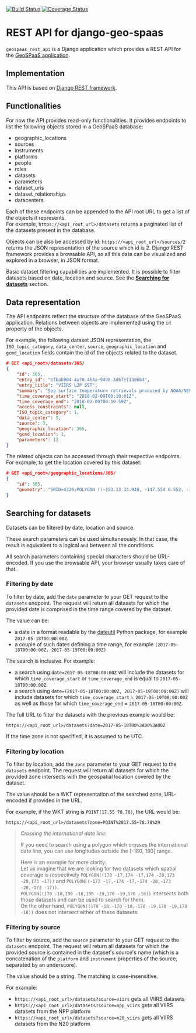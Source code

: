 [![Build Status](https://travis-ci.org/nansencenter/django-geo-spaas-rest-api.svg?branch=master)](https://travis-ci.org/nansencenter/django-geo-spaas-rest-api) [![Coverage Status](https://coveralls.io/repos/github/nansencenter/django-geo-spaas-rest-api/badge.svg?branch=master)](https://coveralls.io/github/nansencenter/django-geo-spaas-rest-api?branch=master)
# REST API for django-geo-spaas

`geospaas_rest_api` is a Django application which provides a REST API for the [GeoSPaaS application](https://github.com/nansencenter/django-geo-spaas).

## Implementation

This API is based on [Django REST framework](https://www.django-rest-framework.org/).

## Functionalities

For now the API provides read-only functionalities. 
It provides endpoints to list the following objects stored in a GeoSPaaS database:
  - geographic_locations
  - sources
  - instruments
  - platforms
  - people
  - roles
  - datasets
  - parameters
  - dataset_uris
  - dataset_relationships
  - datacenters

Each of these endpoints can be appended to the API root URL to get a list of the objects it represents.  
For example, `https://<api_root_url>/datasets` returns a paginated list of the datasets present in the database.

Objects can be also be accessed by id: `https://<api_root_url>/sources/2` returns the JSON representation of the source which id is 2.
Django REST framework provides a browsable API, so all this data can be visualized and explored in a browser, in JSON format.

Basic dataset filtering capabilities are implemented. It is possible to filter datasets based on date, location and source. See the **[Searching for datasets](#searching-for-datasets)** section.

## Data representation

The API endpoints reflect the structure of the database of the GeoSPaaS application.
Relations between objects are implemented using the `id` property of the objects.

For example, the following dataset JSON representation, the `ISO_topic_category`, `data_center`, `source`, `geographic_location` and `gcmd_location` fields contain the id of the objects related to the dataset.

```json
# GET <api_root>/datasets/365/
{
    "id": 365,
    "entry_id": "efbab004-4a70-454a-9498-3d6fef13d6b4",
    "entry_title": "VIIRS L2P SST",
    "summary": "Sea surface temperature retrievals produced by NOAA/NESDIS/STAR office from VIIRS sensor",
    "time_coverage_start": "2018-02-09T00:10:01Z",
    "time_coverage_end": "2018-02-09T00:19:59Z",
    "access_constraints": null,
    "ISO_topic_category": 1,
    "data_center": 3,
    "source": 3,
    "geographic_location": 365,
    "gcmd_location": 1,
    "parameters": []
}
```

The related objects can be accessed through their respective endpoints.  
For example, to get the location covered by this dataset:

```json
# GET <api_root>/geographic_locations/365/
{
    "id": 365,
    "geometry": "SRID=4326;POLYGON ((-153.13 34.948, -147.554 0.552, -174.438 -3.507, 174.988 30.162, -153.13 34.948))"
}
```

## Searching for datasets

Datasets can be filtered by date, location and source.

These search parameters can be used simultaneously. In that case, the result is equivalent to a logical `and` between all the conditions.

All search parameters containing special characters should be URL-encoded.
If you use the browsable API, your browser usually takes care of that.

### Filtering by date

To filter by date, add the `date` parameter to your GET request to the `datasets` endpoint.
The request will return all datasets for which the provided date is comprised in the time range covered by the dataset.

The value can be:
  - a date in a format readable by the [dateutil](https://dateutil.readthedocs.io/en/stable/) Python package, for example `2017-05-18T00:00:00Z`.
  - a couple of such dates defining a time range, for example `(2017-05-18T00:00:00Z, 2017-05-19T00:00:00Z)`

The search is inclusive. For example:
  - a search using `date=2017-05-18T00:00:00Z` will include the datasets for which `time_coverage_start` or `time_coverage_end` is equal to `2017-05-18T00:00:00Z`.
  - a search using `date=(2017-05-18T00:00:00Z, 2017-05-19T00:00:00Z)` will include datasets for which `time_coverage_start` = `2017-05-19T00:00:00Z` as well as those for which `time_coverage_end` = `2017-05-18T00:00:00Z`.

The full URL to filter the datasets with the previous example would be:

`https://<api_root_url>/datasets?date=2017-05-18T00%3A00%3A00Z`

If the time zone is not specified, it is assumed to be UTC.


### Filtering by location

To filter by location, add the `zone` parameter to your GET request to the `datasets` endpoint.
The request will return all datasets for which the provided zone intersects with the geospatial location covered by the dataset.

The value should be a WKT representation of the searched zone, URL-encoded if provided in the URL.

For example, if the WKT string is `POINT(17.55 78.78)`, the URL would be:

`https://<api_root_url>/datasets?zone=POINT%2817.55+78.78%29`

> *Crossing the international date line:*
>
> If you need to search using a polygon which crosses the international date line, you can use longitudes outside the [-180, 180] range.
>
> Here is an example for more clarity:  
> Let us imagine that we are looking for two datasets which spatial coverage is respectively `POLYGON((173 -17,174 -17,174 -20,173 -20,173 -17))` and `POLYGON((-173 -17,-174 -17,-174 -20,-173 -20,-173 -17))`.  
> `POLYGON((170 -18,190 -18,190 -19,170 -19,170 -18))` intersects both those datasets and can be used to search for them.  
> On the other hand, `POLYGON((170 -18,-170 -18,-170 -19,170 -19,170 -18))` does not intersect either of these datasets.

### Filtering by source

To filter by source, add the `source` parameter to your GET request to the `datasets` endpoint.
The request will return all datasets for which the provided source is contained in the dataset's source's name (which is a concatenation of the `platform` and `instrument` properties of the source, separated by an underscore).

The value should be a string. The matching is case-insensitive.

For example:

- `https://<api_root_url>/datasets?source=viirs` gets all VIIRS datasets
- `https://<api_root_url>/datasets?source=npp_viirs` gets all VIIRS datasets from the NPP platform
- `https://<api_root_url>/datasets?source=n20_viirs` gets all VIIRS datasets from the N20 platform
